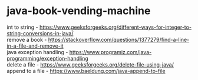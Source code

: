 # java-book-vending-machine
int to string - https://www.geeksforgeeks.org/different-ways-for-integer-to-string-conversions-in-java/ <br />
remove a book - https://stackoverflow.com/questions/1377279/find-a-line-in-a-file-and-remove-it <br />
java exception handling - https://www.programiz.com/java-programming/exception-handling <br />
delete a file - https://www.geeksforgeeks.org/delete-file-using-java/ <br />
append to a file - https://www.baeldung.com/java-append-to-file <br />
